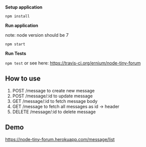 **Setup application**

`npm install`

**Run application**
 
 note: node version should be 7
 
`npm start`

**Run Tests**

`npm test`
 or see here:
 https://travis-ci.org/ernium/node-tiny-forum

## How to use

1. POST /message to create new message
2. POST /message/:id to update message
3. GET /message/:id to fetch message body
4. GET /message to fetch all messages as id -> header
5. DELETE /message/:id to delete message

## Demo
 https://node-tiny-forum.herokuapp.com/message/list
